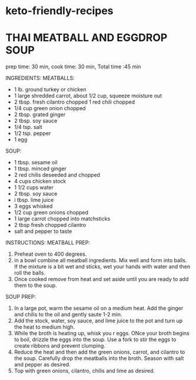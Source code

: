 # keto-friendly-recipes

# THAI MEATBALL AND EGGDROP SOUP

prep time: 30 min, cook time: 30  min, Total time :45 min

INGREDIENTS:
MEATBALLS:
  * 1 lb. ground turkey or chicken
  * 1 large shredded carrot, about 1/2 cup, squeeze moisture out
  * 2 tbsp. fresh cilantro chopped 1 red chili chopped
  * 1/4 cup green onion chopped
  * 2 tbsp. grated ginger
  * 2 tbsp. soy sauce
  * 1/4 tsp. salt
  * 1/2 tsp. pepper
  * 1 egg

SOUP:
  * 1 tbsp. sesame oil
  * 1 tbsp. minced ginger
  * 2 red chilis deseeded and chopped
  * 4 cups chicken stock
  * 1 1/2 cups water
  * 2 tbsp. soy sauce
  * i tbsp. lime juice
  * 3 eggs whisked
  * 1/2 cup green onions chopped
  * 1 large carrot chopped into matchsticks
  * 2 tbsp fresh chopped cilantro
  * salt and pepper to taste

INSTRUCTIONS:
MEATBALL PREP:
1. Preheat oven to 400 degrees.
2. in a bowl combine all meatball ingredients. Mix well and form into balls. If the mixture is a bit wet and sticks, wet your hands with water and then roll the balls.
3. Once cooked remove from heat and set aside until you are ready to add them to the soup.

SOUP PREP:
1. In a large pot, warm the sesame oil on a medium heat. Add the ginger and chilis to the oil and gently saute 1-2 min.
2. Add the stock, water, soy sauce, and lime juice to the pot and turn up the heat to medium high.
3. While the broth is heating up, whisk you r eggs. ONce your broth begins to boil, drizzle the eggs into the soup. Use a fork to stir the eggs to create ribbons and prevent clumping.
4. Reduce the heat and then add the green onions, carrot, and cilantro to the soup. Carefully drop the meatballs into the broth. Season with salt and pepper as desired.
5. Top with green onions, cilantro, chilis and lime as desired.




